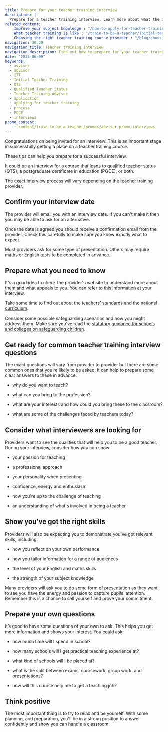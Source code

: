 ```yaml
---
title: Prepare for your teacher training interview
description: |-
  Prepare for a teacher training interview. Learn more about what the interview involves, what you might be asked, and how to get help to prepare.
related_content:
    Improve your subject knowledge : "/how-to-apply-for-teacher-training/subject-knowledge-enhancement"
    What teacher training is like : "/train-to-be-a-teacher/initial-teacher-training"
    Choosing the right teacher training course provider : "/blog/choosing-the-right-teacher-training-course-provider" 
navigation: 30.20
navigation_title: Teacher training interview
navigation_description: Find out how to prepare for your teacher training interview.
date: "2023-06-09"
keywords:
  - adviser
  - advisor
  - ITT
  - Initial Teacher Training
  - QTS
  - Qualified Teacher Status
  - Teacher Training Adviser
  - application
  - applying for teacher training
  - process
  - PGCE
  - interviews
promo_content:
    - content/train-to-be-a-teacher/promos/adviser-promo-interviews
---
```


Congratulations on being invited for an interview! This is an important stage in successfully getting a place on a teacher training course.

These tips can help you prepare for a successful interview. 

It could be an interview for a course that leads to qualified teacher status (QTS), a postgraduate certificate in education (PGCE), or both. 

The exact interview process will vary depending on the teacher training provider.

## Confirm your interview date

The provider will email you with an interview date. If you can't make it then you may be able to ask for an alternative.

Once the date is agreed you should receive a confirmation email from the provider. Check this carefully to make sure you know exactly what to expect. 

Most providers ask for some type of presentation. Others may require maths or English tests to be completed in advance.

## Prepare what you need to know

It's a good idea to check the provider's website to understand more about them and what appeals to you. You can refer to this information at your interview.

Take some time to find out about the [teachers’ standards](https://www.gov.uk/government/publications/teachers-standards) and the [national curriculum](https://www.gov.uk/government/collections/national-curriculum).

Consider some possible safeguarding scenarios and how you might address them. Make sure you've read the [statutory guidance for schools and colleges on safeguarding children](https://www.gov.uk/government/publications/keeping-children-safe-in-education--2).


## Get ready for common teacher training interview questions  

The exact questions will vary from provider to provider but there are some common ones that you’re likely to be asked. It can help to prepare some clear answers to these in advance:

* why do you want to teach?

* what can you bring to the profession?

* what are your interests and how could you bring these to the classroom?

* what are some of the challenges faced by teachers today?

## Consider what interviewers are looking for 

Providers want to see the qualities that will help you to be a good teacher. During your interview, consider how you can show:

* your passion for teaching

* a professional approach

* your personality when presenting

* confidence, energy and enthusiasm

* how you're up to the challenge of teaching

* an understanding of what's involved in being a teacher

## Show you’ve got the right skills

Providers will also be expecting you to demonstrate you've got relevant skills, including:

* how you reflect on your own performance

* how you tailor information for a range of audiences

* the level of your English and maths skills

* the strength of your subject knowledge

Many providers will ask you to do some form of presentation as they want to see you have the energy and passion to capture pupils' attention. Remember this is a chance to sell yourself and prove your commitment.

## Prepare your own questions

It’s good to have some questions of your own to ask. This helps you get more information and shows your interest. You could ask:

* how much time will I spend in school?  

* how many schools will I get practical teaching experience at?  

* what kind of schools will I be placed at? 

* what is the split between exams, coursework, group work, and presentations? 

* how will this course help me to get a teaching job?

## Think positive

The most important thing is to try to relax and be yourself. With some planning, and preparation, you'll be in a strong position to answer confidently and show you can handle a classroom.
